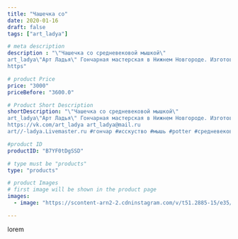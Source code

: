 ```yaml
---
title: "Чашечка со"
date: 2020-01-16
draft: false
tags: ["art_ladya"]

# meta description
description : "\"Чашечка со средневековой мышкой\" 
art_ladya\"Арт Ладья\" Гончарная мастерская в Нижнем Новгороде. Изготовление керамики и мастер//-классы по обучению. 
https"

# product Price
price: "3000"
priceBefore: "3600.0"

# Product Short Description
shortDescription: "\"Чашечка со средневековой мышкой\" 
art_ladya\"Арт Ладья\" Гончарная мастерская в Нижнем Новгороде. Изготовление керамики и мастер//-классы по обучению. 
https://vk.com/art_ladya art_ladya@mail.ru 
art//-ladya.Livemaster.ru #гончар #исскуство #мышь #potter #средневековье #керамикаручнаяработа #гончарнаямастерская #керамиканазаказ #handmade #керамика #гончарнаяпосуда #эксклюзивнаякерамика #dishes #decor #ceramicar #mug #claygoods #tankard #earthenware #ceramic #design #mouse #magic #restaurant #ceramicart #pint #clay #авторскаякерамика #средневековаямышка"

#product ID
productID: "B7YF0tDgSSD"

# type must be "products"
type: "products"

# product Images
# first image will be shown in the product page
images:
  - image: "https://scontent-arn2-2.cdninstagram.com/v/t51.2885-15/e35/80445918_565730687356736_1352820961886506957_n.jpg?se=7&tp=1&_nc_ht=scontent-arn2-2.cdninstagram.com&_nc_cat=108&_nc_ohc=1A_apYg_Cz0AX96OcF1&ccb=7-4&oh=a462bcf3535ce730046a40b0dc5d5919&oe=60847238&_nc_sid=86f79a&ig_cache_key=MjIyMjU1MjAyODEyOTg2Mjc4Nw%3D%3D.2-ccb7-4"

---
```

lorem
